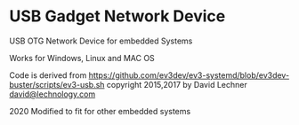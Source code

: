 # USB Gadget Network Device
USB OTG Network Device for embedded Systems

Works for Windows, Linux and MAC OS

Code is derived from https://github.com/ev3dev/ev3-systemd/blob/ev3dev-buster/scripts/ev3-usb.sh copyright 2015,2017 by David Lechner <david@lechnology.com>

2020 Modified to fit for other embedded systems
